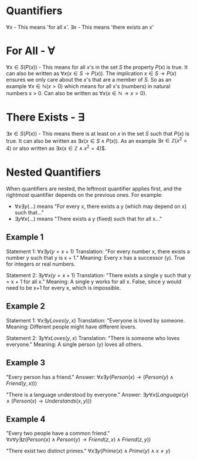 # Quantifiers
$\forall x$ - This means 'for all x'.
$\exists x$ - This means 'there exists an x'

# For All - $\forall$
$\forall x \in S (P(x))$ - This means for all $x$'s in the set $S$ the property $P(x)$ is true. It can also be written as $\forall x ( x \in S \rightarrow P(x))$. The implication $x \in S \rightarrow P(x)$ ensures we only care about the $x$'s that are a member of $S$.
So as an example $\forall x \in \mathbb{N} (x > 0)$ which means for all x's (numbers) in natural numbers x > 0. Can also be written as $\forall x (x \in \mathbb{N} \rightarrow x > 0)$.

# There Exists - $\exists$
$\exists x \in S(P(x))$ - This means there is at least on $x$ in the set $S$ such that $P(x)$ is true. It can also be written as $\exists x (x \in S \land P(x))$.
As an example $\exists x \in \mathbb{Z}(x^{2} = 4)$ or also written as $\exists x (x \in \mathbb{Z} \land x^{2} = 4$)$.

# Nested Quantifiers
When quantifiers are nested, the leftmost quantifier applies first, and the rightmost quantifier depends on the previous ones. For example:
- $\forall x \exists y (...)$ means "For every x, there exists a y (which may depend on x) such that..."
- $\exists y \forall x (...)$ means "There exists a y (fixed) such that for all x..."

## Example 1
Statement 1: $\forall x \exists y(y = x + 1)$
Translation: "For every number x, there exists a number y such that y is x + 1."
Meaning: Every x has a successor (y). True for integers or real numbers.

Statement 2: $\exists y \forall x(y = x + 1)$
Translation: "There exists a single y such that y = x + 1 for all x."
Meaning: A single y works for all x. False, since y would need to be x+1 for every x, which is impossible.

## Example 2
Statement 1: $\forall x \exists y Loves(y, x)$
Translation: "Everyone is loved by someone.
Meaning: Different people might have different lovers.

Statement 2: $∃y∀x Loves(y, x)$
Translation: "There is someone who loves everyone."
Meaning: A single person (y) loves all others.

## Example 3
"Every person has a friend."
Answer: $\forall x \exists y (Person(x) \rightarrow (Person(y) \land Friend(y, x)))$

"There is a language understood by everyone."
Answer: $\exists y \forall x (Language(y) \land (Person(x) \rightarrow Understands(x, y)))$

## Example 4
"Every two people have a common friend."  
$\forall x \forall y \exists z(Person(x) \land Person(y)\rightarrow Friend(z,x) \land Friend(z,y))$

"There exist two distinct primes."
$\forall x \exists y(Prime(x) \land Prime(y) \land x \neq y)$